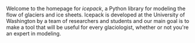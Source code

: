 <!--
.. title: Home
.. slug: index
.. date: 2020-09-05 15:58:59 UTC-07:00
.. tags:
.. category:
.. link:
.. description:
.. type: text
.. hidetitle: True
-->

Welcome to the homepage for *icepack*, a Python library for modeling the flow of glaciers and ice sheets.
Icepack is developed at the University of Washington by a team of researchers and students and our main goal is to make a tool that will be useful for every glaciologist, whether or not you're an expert in modeling.
